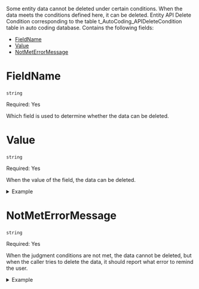 Some entity data cannot be deleted under certain conditions. When the data meets the conditions defined here, it can be deleted. Entity API Delete Condition corresponding to the table t_AutoCoding_APIDeleteCondition table in auto coding database. Contains the following fields:


- [FieldName](#FieldName)
- [Value](#Value)
- [NotMetErrorMessage](#NotMetErrorMessage)

# FieldName
`string` 

Required: Yes

Which field is used to determine whether the data can be deleted. 

# Value
`string` 

Required: Yes

When the value of the field, the data can be deleted. 

<details>
<summary>Example</summary>

The role can only be deleted when it is user-defined, that is, when the type is 2, so the deletion condition is defined in delete condition.
![图片.png](/.attachments/图片-586d8184-2744-4b81-aef7-67b3a0ac6254.png)

When deleting a custom role, the data meets the defined deletion conditions and is deleted normally.
![图片.png](/.attachments/图片-ade747b9-a611-42ef-a84a-8642c2552791.png)

</details>

# NotMetErrorMessage
`string` 

Required: Yes

When the judgment conditions are not met, the data cannot be deleted, but when the caller tries to delete the data, it should report what error to remind the user.

<details>
<summary>Example</summary>

The role can only be deleted when it is user-defined, that is, when the type is 2, so the deletion condition is defined in delete condition.
![图片.png](/.attachments/图片-586d8184-2744-4b81-aef7-67b3a0ac6254.png)

When trying to delete the role of admin, because the data does not meet the defined deletion conditions, an error cannot be deleted.
![图片.png](/.attachments/图片-d5e2a572-544b-49bb-8e47-decc0de591be.png)

</details>